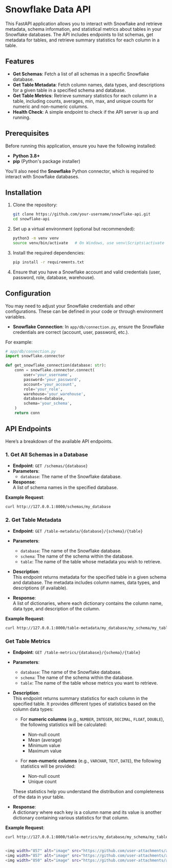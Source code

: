 # Snowflake Data API

This FastAPI application allows you to interact with Snowflake and retrieve metadata, schema information, and statistical metrics about tables in your Snowflake databases. The API includes endpoints to list schemas, get metadata for tables, and retrieve summary statistics for each column in a table.

## Features

- **Get Schemas**: Fetch a list of all schemas in a specific Snowflake database.
- **Get Table Metadata**: Fetch column names, data types, and descriptions for a given table in a specified schema and database.
- **Get Table Metrics**: Retrieve summary statistics for each column in a table, including counts, averages, min, max, and unique counts for numeric and non-numeric columns.
- **Health Check**: A simple endpoint to check if the API server is up and running.

## Prerequisites

Before running this application, ensure you have the following installed:

- **Python 3.8+**
- **pip** (Python's package installer)

You'll also need the **Snowflake** Python connector, which is required to interact with Snowflake databases.

## Installation

1. Clone the repository:

    ```bash
    git clone https://github.com/your-username/snowflake-api.git
    cd snowflake-api
    ```

2. Set up a virtual environment (optional but recommended):

    ```bash
    python3 -m venv venv
    source venv/bin/activate   # On Windows, use venv\Scripts\activate
    ```

3. Install the required dependencies:

    ```bash
    pip install -r requirements.txt
    ```

4. Ensure that you have a Snowflake account and valid credentials (user, password, role, database, warehouse).

## Configuration

You may need to adjust your Snowflake credentials and other configurations. These can be defined in your code or through environment variables.

- **Snowflake Connection**: In `app/db/connection.py`, ensure the Snowflake credentials are correct (account, user, password, etc.).

For example:
```python
# app/db/connection.py
import snowflake.connector

def get_snowflake_connection(database: str):
    conn = snowflake.connector.connect(
        user='your_username',
        password='your_password',
        account='your_account',
        role='your_role',
        warehouse='your_warehouse',
        database=database,
        schema='your_schema',
    )
    return conn
```

## API Endpoints

Here’s a breakdown of the available API endpoints.

### 1. **Get All Schemas in a Database**
- **Endpoint**: `GET /schemas/{database}`
- **Parameters**:  
    - `database`: The name of the Snowflake database.
- **Response**:  
    A list of schema names in the specified database.

**Example Request**:

```bash
curl http://127.0.0.1:8000/schemas/my_database
```

### 2. Get Table Metadata
- **Endpoint**: `GET /table-metadata/{database}/{schema}/{table}`
- **Parameters**:
  - `database`: The name of the Snowflake database.
  - `schema`: The name of the schema within the database.
  - `table`: The name of the table whose metadata you wish to retrieve.

- **Description**:  
  This endpoint returns metadata for the specified table in a given schema and database. The metadata includes column names, data types, and descriptions (if available).

- **Response**:  
  A list of dictionaries, where each dictionary contains the column name, data type, and description of the column.

**Example Request**:

```bash
curl http://127.0.0.1:8000/table-metadata/my_database/my_schema/my_table
```

### Get Table Metrics
- **Endpoint**: `GET /table-metrics/{database}/{schema}/{table}`
- **Parameters**:
  - `database`: The name of the Snowflake database.
  - `schema`: The name of the schema within the database.
  - `table`: The name of the table whose metrics you want to retrieve.

- **Description**:  
  This endpoint returns summary statistics for each column in the specified table. It provides different types of statistics based on the column data types:

  - For **numeric columns** (e.g., `NUMBER`, `INTEGER`, `DECIMAL`, `FLOAT`, `DOUBLE`), the following statistics will be calculated:
    - Non-null count
    - Mean (average)
    - Minimum value
    - Maximum value

  - For **non-numeric columns** (e.g., `VARCHAR`, `TEXT`, `DATE`), the following statistics will be provided:
    - Non-null count
    - Unique count

  These statistics help you understand the distribution and completeness of the data in your table.

- **Response**:  
  A dictionary where each key is a column name and its value is another dictionary containing various statistics for that column.

**Example Request**:

```bash
curl http://127.0.0.1:8000/table-metrics/my_database/my_schema/my_table


<img width="857" alt="image" src="https://github.com/user-attachments/assets/c21f2008-5a15-4863-ae12-ef685205e949">
<img width="857" alt="image" src="https://github.com/user-attachments/assets/f9f1ec17-ae97-47c5-9276-0a34ae2e2036">
<img width="850" alt="image" src="https://github.com/user-attachments/assets/7d88eecb-037a-4308-89d1-b53ed01601fb">



